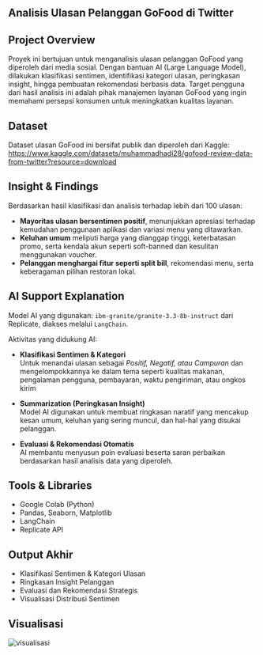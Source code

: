 ## Analisis Ulasan Pelanggan GoFood di Twitter ##

## Project Overview
Proyek ini bertujuan untuk menganalisis ulasan pelanggan GoFood yang diperoleh dari media sosial. 
Dengan bantuan AI (Large Language Model), dilakukan klasifikasi sentimen, identifikasi kategori ulasan, peringkasan insight, 
hingga pembuatan rekomendasi berbasis data. 
Target pengguna dari hasil analisis ini adalah pihak manajemen layanan GoFood 
yang ingin memahami persepsi konsumen untuk meningkatkan kualitas layanan.

## Dataset
Dataset ulasan GoFood ini bersifat publik dan diperoleh dari Kaggle:
https://www.kaggle.com/datasets/muhammadhadi28/gofood-review-data-from-twitter?resource=download

## Insight & Findings

Berdasarkan hasil klasifikasi dan analisis terhadap lebih dari 100 ulasan:
- **Mayoritas ulasan bersentimen positif**, menunjukkan apresiasi terhadap kemudahan penggunaan aplikasi dan variasi menu yang ditawarkan.
- **Keluhan umum** meliputi harga yang dianggap tinggi, keterbatasan promo, serta kendala akun seperti soft-banned dan kesulitan menggunakan voucher.
- **Pelanggan menghargai fitur seperti split bill**, rekomendasi menu, serta keberagaman pilihan restoran lokal.

## AI Support Explanation

Model AI yang digunakan: `ibm-granite/granite-3.3-8b-instruct` dari Replicate, diakses melalui `LangChain`.

Aktivitas yang didukung AI:

- **Klasifikasi Sentimen & Kategori**  
  Untuk menandai ulasan sebagai *Positif, Negatif, atau Campuran* dan mengelompokkannya ke dalam tema
   seperti kualitas makanan, pengalaman pengguna, pembayaran, waktu pengiriman, atau ongkos kirim

- **Summarization (Peringkasan Insight)**  
  Model AI digunakan untuk membuat ringkasan naratif yang mencakup kesan umum, keluhan yang sering muncul, dan hal-hal yang disukai pelanggan.

- **Evaluasi & Rekomendasi Otomatis**  
  AI membantu menyusun poin evaluasi beserta saran perbaikan berdasarkan hasil analisis data yang diperoleh.

## Tools & Libraries

- Google Colab (Python)
- Pandas, Seaborn, Matplotlib
- LangChain
- Replicate API

## Output Akhir

- Klasifikasi Sentimen & Kategori Ulasan
- Ringkasan Insight Pelanggan
- Evaluasi dan Rekomendasi Strategis
- Visualisasi Distribusi Sentimen

## Visualisasi 
![visualisasi](https://github.com/user-attachments/assets/eabe18ef-841c-4cc6-a5dc-c120fed0e08d)



